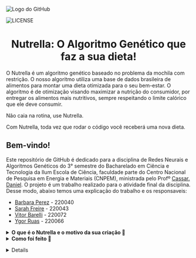 ![Logo do GitHub](https://github.com/Sarah-Freire/Trabalho-RNAG/raw/main/A2.png)

![LICENSE](https://img.shields.io/badge/LICENSE-GNU%20General%20Public%20License%20v3.0-red)

<h1 align="center"> Nutrella: O Algoritmo Genético que faz a sua dieta! </h1>

O Nutrella é um algoritmo genético baseado no problema da mochila com restrição. O nosso algoritmo utiliza uma base de dados brasileira de alimentos para montar uma dieta otimizada para o seu bem-estar. O algoritmo é de otimização visando maximizar a nutrição do consumidor, por entregar os alimentos mais nutritivos, sempre respeitando o limite calórico que ele deve consumir.

Não caia na rotina, use Nutrella.

Com Nutrella, toda vez que rodar o código você receberá uma nova dieta.

## Bem-vindo!

Este repositório de GitHub é dedicado para a disciplina de Redes Neurais e Algoritmos Genéticos do 3° semestre do Bacharelado em Ciência e Tecnologia da Ilum Escola de Ciência, faculdade parte do Centro Nacional de Pesquisa em Energia e Materiais (CNPEM), ministrada pelo Profº [Cassar. Daniel](https://github.com/drcassar). O projeto é um trabalho realizado para o atividade final da disciplina. Desse modo, abaixo temos uma explicação do trabalho e os responsaveis: 

 - [Barbara Perez](https://github.com/barbaraperez) - 220040
 - [Sarah Freire](https://github.com/Sarah-Freire) - 220043
 - [Vitor Barelli](https://github.com/Leprechas) - 220072
 - [Ygor Ruas](https://github.com/YgorRuas) - 220066

<details>
    
__<summary>O que é o Nutrella e o motivo da sua criação :orange:</summary>__
    
<p align="justify"> Nutrella é o nome dado a este código, o qual procura uma dieta razoável para o usuário. Desse modo, usando Algoritmos Genéticos para gerar a dieta e, para que seja possível, tem-se um dataframe contendo uma lista de vários alimentos comuns na alimentação brasileira. Pensando nisso, o diferencial em relação aos demais concorrentes é que aqui, toda vez que após interagir com o código uma dieta nova será retornada, de moto a evitar alimentações repetitivas, mantendo a qualidade nas escolhas, estas que são dadas pelos melhores indivíduos (alimentos) encontrados na busca usado pelo algoritmo.  

Além disso, sua criação se deu pelo objetivo de cientificamente poder proporcionar uma dieta com alimentos acessíveis para a população, dado o objetivo de cada usuário.
</p>
</details>

<details>

__<summary>Como foi feito 🥗</summary>__
    
<p align="justify">O código foi feito fazendo uma adaptação no algoritmo genético para o problema clássico da mochila. Portanto, o funcionamento do código é semelhante e baseia-se em encontrar a melhor resposta possível dadas as opções, que nesse caso é uma dieta que aproxima-se do numero de calorias "ideal" que foi retornado pelas perguntas anteriores.

Desse modo, como grande mudança temos a função obevtivo, já que além de buscar uma dieta com bons valores de calorias ela busca os melhores índices possíveis para o valor nutricional, dado as restrições. E para compreender melhor como é a estrutura de um algoritmo genético e o que cada termo usado durante as etapas do código temos o glossario abaixo:

- __*Indivíduos*:__ Em algoritmos genéticos, os indivíduos são soluções potenciais para um problema. Cada indivíduo é representado por um cromossomo, que contém genes que codificam características ou traços específicos.

- __*População*:__ Uma população é uma coleção de indivíduos que são avaliados e evoluídos ao longo do tempo. A população representa a geração atual de soluções potenciais.

- __*Gene*:__ Um gene é uma seção específica de um cromossomo que codifica um traço ou característica particular. Por exemplo, em um algoritmo genético para otimizar o design de uma asa de avião, um gene pode representar o ângulo no qual a asa está inclinada.

- __*Cromossomos*:__ Um cromossomo é uma sequência de genes que representa uma solução individual para o problema em questão. Em algoritmos genéticos codificados em binário, os cromossomos são geralmente representados como sequências de 0s e 1s.

- __*Geração*:__ Uma geração refere-se a uma iteração do algoritmo genético. Durante cada geração, a função de aptidão é aplicada para avaliar os indivíduos da população, e novos indivíduos são criados por meio de seleção, cruzamento e mutação.

- __*Função de objetivo*:__ A função de aptidão é usada para avaliar o quão bem cada indivíduo da população resolve o problema em questão. Ela atribui uma pontuação de aptidão a cada indivíduo com base em quão próximo sua solução está de ser ótima.

- __*Seleção*:__ A seleção é o processo pelo qual os indivíduos com pontuações de aptidão mais altas têm maior probabilidade de serem escolhidos para reprodução (ou seja, passar seus genes adiante) do que aqueles com pontuações de aptidão mais baixas.

- __*Cruzamento*:__ O cruzamento envolve a combinação de dois cromossomos parentais para criar um ou mais cromossomos filhos. Esse processo pode ajudar a criar novas combinações de genes que podem levar a melhores soluções.

- __*Mutação*:__ A mutação envolve a alteração aleatória de um ou mais genes no cromossomo de um indivíduo. Esse processo pode ajudar a introduzir novos traços na população que podem levar a melhores soluções.

</p>
</details>

 
</p>
</details>

<details>

## Principais arquivos

<p align="justify"> Guia para navegar no Git da Nutrella; </p>

Desse modo, as seguintes pastas compõem esse repositório:
- [Alimentos - Calorias.xlsx](https://github.com/Sarah-Freire/Trabalho-RNAG/blob/main/Alimentos%20-%20Calorias.xlsx): É uma tabela excel que possibilita encontrar os alimentos e seus dados de calorias e densidade nutricional
- [Alimentos.xlsx](https://github.com/Sarah-Freire/Trabalho-RNAG/blob/main/Alimentos.xlsx): É uma tabela excel, onde podemos encontrar os alimentos e seus dados de calorias, proteínas, lipídios, carboidratos e fibra alimentar
- [Tratando dados.ipynb](https://github.com/Sarah-Freire/Trabalho-RNAG/blob/main/Tratando%20dados.ipynb): Notebook o qual utiliza o arquivo excel "Alimentos.xlsx" e altera os seus dados para produzir os dados de densidade nutricional e gerar o arquivo excel "Alimentos - Calorias.xlsx".
- [LICENSE](https://github.com/Sarah-Freire/Trabalho-RNAG/blob/main/LICENSE): Apresenta a licença usada no repositório
- [README.md](https://github.com/YgorRuas/Redes_Neuro_Anais/blob/main/README.md): Guia para o repositório
- [funcoes.py](https://github.com/Sarah-Freire/Trabalho-RNAG/blob/main/funcoes.py): Arquivo python a qual armazenam todas as funções utilizadas no decorrer do trabalho.
- [trabalho_rnag.ipynb](https://github.com/Sarah-Freire/Trabalho-RNAG/blob/main/trabalho_rnag.ipynb): É o notebook onde o trabalho foi desenvolvido.


![Logo do GitHub](https://github.com/Sarah-Freire/Trabalho-RNAG/raw/main/A1.png)
